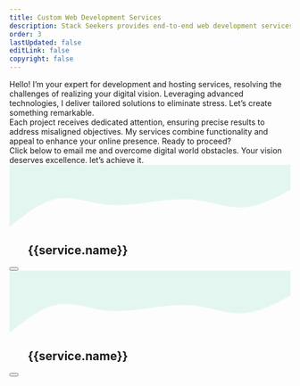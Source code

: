 ```yaml
---
title: Custom Web Development Services
description: Stack Seekers provides end-to-end web development services for businesses of all sizes. Our solutions include front-end and back-end development, CMS integration, API development, and performance optimization — all aligned to support your growth and digital transformation goals.
order: 3
lastUpdated: false
editLink: false
copyright: false
---
```


<div class="flex flex-column gap-4 my-4 line-height-3">
  <div>Hello! I’m your expert for development and hosting services, resolving the challenges of realizing your digital vision. Leveraging advanced technologies, I deliver tailored solutions to eliminate stress. Let’s create something remarkable.</div>

  <div>Each project receives dedicated attention, ensuring precise results to address misaligned objectives. My services combine functionality and appeal to enhance your online presence. Ready to proceed?</div>

  <div>Click below to email me and overcome digital world obstacles. Your vision deserves excellence. let’s achieve it.</div>
</div>

<div class="flex flex-wrap md:gap-4 gap-2 mt-0 md:mt-8">
    <TabView class="p-tabview-vertical md:flex hidden" :activeIndex="activeTabIndex" @tab-change="onTabChange">
      <!-- Tab Panels -->
      <TabPanel :header="`${service.name}`" leftIcon="pi pi-home" v-for= "(service, index) in services" :id="service.code">
        <div class="shadow-1 col-12 border-round-2xl vp-feature-item p-0 overflow-hidden" itemscope itemtype="https://schema.org/SoftwareApplication">
              <svg xmlns="http://www.w3.org/2000/svg" viewBox="0 0 1440 320"><path fill="#10b981" fill-opacity="0.1" d="M0,320L40,288C80,256,160,192,240,176C320,160,400,192,480,202.7C560,213,640,203,720,192C800,181,880,171,960,181.3C1040,192,1120,224,1200,218.7C1280,213,1360,171,1400,149.3L1440,128L1440,0L1400,0C1360,0,1280,0,1200,0C1120,0,1040,0,960,0C880,0,800,0,720,0C640,0,560,0,480,0C400,0,320,0,240,0C160,0,80,0,40,0L0,0Z"></path></svg>
              <div class="px-4 m-2">
                  <div class="text-4xl font-bold mb-4">
                    <h2 itemprop="name" class="text-4xl">
                      <img v-if="service.icon" :src="`https://cdn.simpleicons.org/${service.icon}`" :alt="service.name" style="width: 28px;" loading="lazy" fetchpriority="high" class="mr-2"/>
                      {{service.name}}
                    </h2>
                  </div>
                  <Image v-if="service.code" :src="`/img/service/${service.code}.webp`" class="" :alt="service.name" width="100%"/>
                  <div class="my-4 flex flex-column gap-2 line-height-3">
                      <link itemprop="applicationCategory" :href="service.schema" />
                      <div itemprop="name" v-for= "(description, index) in service.descriptions" >
                        <div v-html="sanitizedHtml(description)"></div>
                      </div>
                      <a :href="`mailto:jiwan.cse@gmail.com?subject=Inquiry : ${service.name} Services`" size="large" color="deeppink" class="flex justify-content-center text-center no-underline mt-4" aria-label="Send an Email"> 
                      <Button label="Book Now!" icon="pi pi-briefcase" severity="primary" raised rounded />
                      </a>
                  </div>
              </div>
          </div>
      </TabPanel>
    </TabView>
  <div class="grid my-6 md:col-6 p-0 md:hidden flex" :class="[{ 'md:col-12' : (index === services.length-1 || index === 0 || index === 3) }]" v-for= "(service, index) in services" :id="service.code">
      <div class="shadow-1 col-12 border-round-2xl vp-feature-item p-0 overflow-hidden" itemscope itemtype="https://schema.org/SoftwareApplication">
          <svg xmlns="http://www.w3.org/2000/svg" viewBox="0 0 1440 320"><path fill="#10b981" fill-opacity="0.1" d="M0,320L40,288C80,256,160,192,240,176C320,160,400,192,480,202.7C560,213,640,203,720,192C800,181,880,171,960,181.3C1040,192,1120,224,1200,218.7C1280,213,1360,171,1400,149.3L1440,128L1440,0L1400,0C1360,0,1280,0,1200,0C1120,0,1040,0,960,0C880,0,800,0,720,0C640,0,560,0,480,0C400,0,320,0,240,0C160,0,80,0,40,0L0,0Z"></path></svg>
          <div class="px-4 m-2">
              <div class="text-4xl font-bold mb-4">
                  <h2 itemprop="name" class="text-4xl">
                    <img v-if="service.icon" :src="`https://cdn.simpleicons.org/${service.icon}`" :alt="service.name" style="width: 28px;" loading="lazy" fetchpriority="high" class="mr-2"/>
                    {{service.name}}
                  </h2>
              </div>
              <Image v-if="service.code" :src="`/img/service/${service.code}.webp`" class="" :alt="service.name" width="100%"/>
              <div class="my-4 flex flex-column gap-2 line-height-3">
                  <link itemprop="applicationCategory" :href="service.schema" />
                  <div itemprop="name" v-for= "(description, index) in service.descriptions" >
                    <div v-html="sanitizedHtml(description)"></div>
                  </div>
                  <a :href="`mailto:jiwan.cse@gmail.com?subject=Inquiry : ${service.name} Services`" size="large" color="deeppink" class="flex justify-content-center text-center no-underline mt-4" aria-label="Send an Email"> 
                  <Button label="Book Now!" icon="pi pi-briefcase" severity="primary" raised rounded />
                  </a>
              </div>
          </div>
      </div>
  </div>
</div>

<script setup lang="ts">
import { ref, watch,computed, onMounted, nextTick } from "vue";
import { useRouter, useRoute } from "vue-router";
import { services } from "@data/services.js";
import { sanitizedHtml } from "@utils"

const router = useRouter();
const route = useRoute();

// Map service codes to indices
const serviceMapping = services.reduce((acc, service, index) => {
  acc[`#${service.code}`] = index;
  return acc;
}, {});

const activeTabIndex = ref(serviceMapping[route.params.serviceCode] || 0);

// Watch for route changes to update the active tab
watch(
  () => route.hash,
  (newServiceCode) => {
    activeTabIndex.value = serviceMapping[newServiceCode] ?? 0;
  },
  { immediate: true }
);
// Handle tab change event to update the route
const onTabChange = (event) => {
  const service = services[event.index];
  if (service) {
    router.push(`/web-development-services/#${service.code}`);
  }
};
</script>
